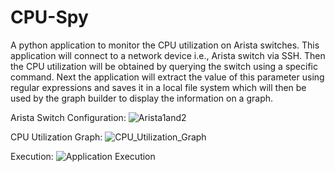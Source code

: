 # CPU-Spy
A python application to monitor the CPU utilization on Arista switches. This application will connect to a network device i.e., Arista switch via SSH. Then the CPU utilization will be obtained by querying the switch using a specific command. Next the application will extract the value of this parameter using regular expressions and saves it in a local file system which will then be used by the graph builder to display the information on a graph.

Arista Switch Configuration:
![Arista1and2](https://user-images.githubusercontent.com/46072258/117468203-1649cd00-af72-11eb-8d94-ce71c87eaec5.PNG)

CPU Utilization Graph:
![CPU_Utilization_Graph](https://user-images.githubusercontent.com/46072258/117468245-21046200-af72-11eb-92f0-5a953af6f3ef.PNG)

Execution:
![Application Execution](https://user-images.githubusercontent.com/46072258/117468276-26fa4300-af72-11eb-83f4-bce38ffe1eb1.PNG)

